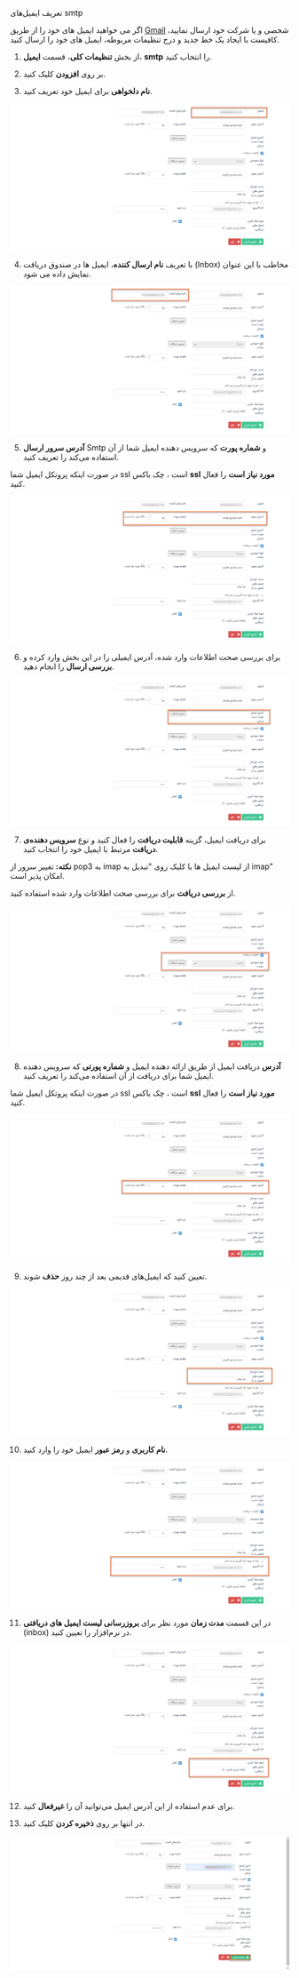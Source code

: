 تعریف ایمیل‌های smtp

اگر می خواهید ایمیل های خود را از طریق [Gmail](http://www.gmail.com/) شخصی و یا شرکت خود ارسال نمایید، کافیست با ایجاد یک خط جدید و درج تنظیمات مربوطه، ایمیل های خود را ارسال کنید.

1)  از بخش **تنظیمات کلی**، قسمت **ایمیل**، **smtp** را انتخاب کنید.

2)   بر روی **افزودن** کلیک کنید.

3)  **نام دلخواهی** برای ایمیل خود تعریف کنید.

![](email1.png)

4)  با تعریف **نام ارسال کننده**، ایمیل ها در صندوق دریافت (Inbox) مخاطب با این عنوان نمایش داده می شود. 

![](email2.png)                                                                                                                                                                                                                                                                     

5)  **آدرس سرور ارسال** Smtp و **شماره پورت** که سرویس دهنده ایمیل شما از آن استفاده می‌کند را تعریف کنید.

در صورت اینکه پروتکل ایمیل‌ شما ssl است ، چک باکس **ssl** **مورد نیاز است** را فعال کنید.

![](email3.png)

6)  برای بررسی صحت اطلاعات وارد شده، آدرس ایمیلی را در این بخش وارد کرده و **بررسی ارسال** را انجام دهید.

 ![](email4.png)

7)  برای دریافت ایمیل، گزینه **قابلیت دریافت** را فعال کنید و نوع **سرویس دهنده‌ی دریافت** مرتبط با ایمیل خود را انتخاب کنید.

**نکته:** تغییر سرور از pop3 به imap از لیست ایمیل ها با کلیک روی "تبدیل به imap" امکان پذیر است.

از **بررسی دریافت** برای بررسی صحت اطلاعات وارد شده استفاده کنید.

 ![](email5.png)

8)  **آدرس** دریافت ایمیل از طریق ارائه دهنده ایمیل و **شماره پورتی** که سرویس دهنده ایمیل شما برای دریافت از آن استفاده می‌کند را تعریف کنید.

در صورت اینکه پروتکل ایمیل‌ شما ssl است ، چک باکس **ssl** **مورد نیاز است** را فعال کنید.

![](email6.png)

9)  تعیین کنید که ایمیل‌‌های قدیمی بعد از چند روز **حذف** شوند.

 ![](email7.png)

10)   **نام کاربری** و **رمز عبور** ایمیل خود را وارد کنید.

 ![](email8.png)

11)    در این قسمت **مدت زمان** مورد نظر برای **بروزرسانی لیست ایمیل های دریافتی** (inbox) در نرم‌افزار را تعیین کنید.

![](email9.png)


12)  برای عدم استفاده از این آدرس ایمیل می‌توانید آن را **غیرفعال** کنید.

13)  در انتها بر روی **ذخیره کردن** کلیک کنید.

![](email10.png)


​                               



 

 